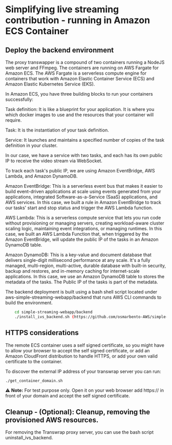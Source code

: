 # Simplifying live streaming contribution - running in Amazon ECS Container

## Deploy the backend environment

The proxy transwapper is a compound of two containers running a NodeJS web server and FFmpeg. The containers are running on AWS Fargate for Amazon ECS. The AWS Fargate is a serverless compute engine for containers that work with Amazon Elastic Container Service (ECS) and Amazon Elastic Kubernetes Service (EKS). 
 
In Amazon ECS, you have three building blocks to run your containers successfully:
 
Task definition: It is like a blueprint for your application. It is where you which docker images to use and the resources that your container will require.
 
Task: It is the instantiation of your task definition.
 
Service: It launches and maintains a specified number of copies of the task definition in your cluster.
 
In our case, we have a service with two tasks, and each has its own public IP to receive the video stream via WebSocket.
 
To track each task's public IP, we are using Amazon EventBridge, AWS Lambda, and Amazon DynamoDB.
 
Amazon EventBridge: This is a serverless event bus that makes it easier to build event-driven applications at scale using events generated from your applications, integrated Software-as-a-Service (SaaS) applications, and AWS services. In this case, we built a rule in Amazon EventBridge to track our tasks' start and stop status and trigger the AWS Lambda function.
 
AWS Lambda: This is a serverless compute service that lets you run code without provisioning or managing servers, creating workload-aware cluster scaling logic, maintaining event integrations, or managing runtimes. In this case, we built an AWS Lambda Function that, when triggered by the Amazon EventBridge, will update the public IP of the tasks in an Amazon DynamoDB table.
 
Amazon DynamoDB: This is a key-value and document database that delivers single-digit millisecond performance at any scale. It's a fully managed, multi-region, multi-active, durable database with built-in security, backup and restores, and in-memory caching for internet-scale applications. In this case, we use an Amazon DynamoDB table to stores the metadata of the tasks. The Public IP of the tasks is part of the metadata.
 
The backend deployment is built using a bash shell script located under aws-simple-streaming-webapp/backend that runs AWS CLI commands to build the environment.

```sh
    cd simple-streaming-webapp/backend
    ./install_ivs_backend.sh (https://github.com/osmarbento-AWS/simple-streaming-webapp/blob/withHooks/backend/install_ivs_backend.sh) deploy all
```

## HTTPS considerations
The remote ECS container uses a self signed certificate, so you might have to allow your browser to accept the self signed certificate, or add an Amazon CloudFront distribution to handle HTTPS, or add your own valid certificate to the container. 

To discover the external IP address of your transwrap server you can run:

```sh
./get_container_domain.sh
```

:warning: **Note:** For test purpose only.
Open it on your web browser add https:// in front of your domain and accept the self signed certificate.

## Cleanup - (Optional): Cleanup, removing the provisioned AWS resources. 

For removing the Transwrap proxy server, you can use the bash script uninstall_ivs_backend.

